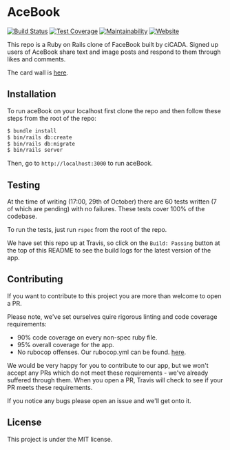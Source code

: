 # AceBook

[![Build Status](https://travis-ci.org/Kharouk/acebook-ciCADA.svg?branch=master)](https://travis-ci.org/Kharouk/acebook-ciCADA)
[![Test Coverage](https://api.codeclimate.com/v1/badges/5674a4684704c9f4c615/test_coverage)](https://codeclimate.com/github/Kharouk/acebook-ciCADA/test_coverage)
[![Maintainability](https://api.codeclimate.com/v1/badges/5674a4684704c9f4c615/maintainability)](https://codeclimate.com/github/Kharouk/acebook-ciCADA/maintainability)
[![Website](https://img.shields.io/website-up-down-green-red/http/shields.io.svg?label=my-website&style=popout)](http://acebook-cicada.eu-west-2.elasticbeanstalk.com)


This repo is a Ruby on Rails clone of FaceBook built by ciCADA. Signed up users of AceBook share text and image posts and respond to them through likes and comments.

The card wall is [here](https://trello.com/b/Jmx4wwHz/acebook-cicada).

## Installation

To run aceBook on your localhost first clone the repo and then follow these steps from the root of the repo:

```bash
$ bundle install
$ bin/rails db:create
$ bin/rails db:migrate
$ bin/rails server
```

Then, go to `http://localhost:3000` to run aceBook.

## Testing
At the time of writing (17:00, 29th of October) there are 60 tests written (7 of which are pending) with no failures. These tests cover 100% of the codebase.

To run the tests, just run `rspec` from the root of the repo.

We have set this repo up at Travis, so click on the `Build: Passing` button at the top of this README to see the build logs for the latest version of the app.

## Contributing

If you want to contribute to this project you are more than welcome to open a PR.

Please note, we've set ourselves quire rigorous linting and code coverage requirements:
 - 90% code coverage on every non-spec ruby file.
 - 95% overall coverage for the app.
 - No rubocop offenses. Our rubocop.yml can be found. [here](https://github.com/Kharouk/acebook-ciCADA/blob/master/.rubocop_todo.yml).

We would be very happy for you to contribute to our app, but we won't accept any PRs which do not meet these requirements - we've already suffered through them. When you open a PR, Travis will check to see if your PR meets these requirements.

If you notice any bugs please open an issue and we'll get onto it.

## License

This project is under the MIT license.
